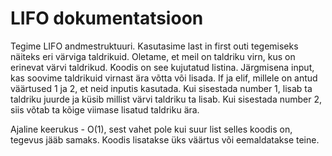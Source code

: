 # LIFO dokumentatsioon

Tegime LIFO andmestruktuuri. Kasutasime last in first outi tegemiseks näiteks eri värviga taldrikuid.
Oletame, et meil on taldriku virn, kus on erinevat värvi taldrikud. Koodis on see kujutatud listina.
Järgmisena input, kas soovime taldrikuid virnast ära võtta või lisada.
If ja elif, millele on antud väärtused 1 ja 2, et neid inputis kasutada.
Kui sisestada number 1, lisab ta taldriku juurde ja küsib millist värvi taldriku ta lisab.
Kui sisestada number 2, siis võtab ta kõige viimase lisatud taldriku ära.

Ajaline keerukus - O(1), sest vahet pole kui suur list selles koodis on, tegevus jääb samaks. 
Koodis lisatakse üks väärtus või eemaldatakse teine. 
